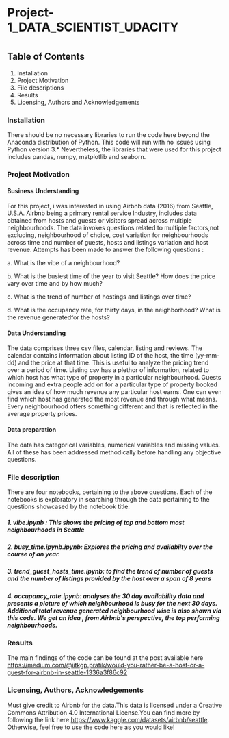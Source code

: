 # Project-1_DATA_SCIENTIST_UDACITY
# 
## Table of Contents
  1. Installation
  2. Project Motivation
  3. File descriptions
  4. Results
  5. Licensing, Authors and Acknowledgements
### Installation
There should be no necessary libraries to run the code here beyond the Anaconda distribution of Python. This code will run with no issues using Python version 3.*
Nevertheless, the libraries that were used for this project includes pandas, numpy, matplotlib and seaborn. 

### Project Motivation

#### Business Understanding

For this project, i was interested in using Airbnb data (2016) from Seattle, U.S.A. 
Airbnb being a primary rental service Industry, includes data obtained from hosts and guests or visitors spread across multiple neighbourhoods. 
The data invokes questions related to multiple factors,not excluding, neighbourhood of choice, cost variation for neighbourhoods across time and number of guests, hosts and listings variation and host revenue. Attempts has been made to answer the following questions :

  a. What is the vibe of a neighbourhood?
  
  b. What is the busiest time of the year to visit Seattle? How does the price vary over time and by how  much?
  
  c. What is the trend of number of hostings and listings over time? 
  
  d. What is the occupancy rate, for thirty days, in the neighborhood? What is the revenue generatedfor the hosts?
  
#### Data Understanding
The data comprises three csv files, calendar, listing and reviews. The calendar contains information about listing ID of the host, the time (yy-mm-dd) and the price at that time. This is useful to analyze  the pricing trend over a period of time. Listing csv has a plethor of information, related to which host has what type of property in a particular neighbourhood. Guests incoming and extra people add on for a particular type of property booked gives an idea of how much revenue any particular host earns. One can even find which host has generated the most revenue and through what means. Every neighbourhood offers something different and that is reflected in the average property prices. 

#### Data preparation
The data has categorical variables, numerical variables and missing values. All of these has been addressed methodically before handling any objective questions. 

### File description
There are four notebooks, pertaining to the above questions. Each of the notebooks is exploratory in searching through the data pertaining to the questions showcased by the notebook title.  

 ##### 1. vibe.ipynb : This shows the pricing of top and bottom most neighbourhoods in Seattle
 
 ##### 2. busy_time.ipynb.ipynb: Explores the pricing and availabilty over the course of an year. 
 
 ##### 3.  trend_guest_hosts_time.ipynb: to find the trend of number of guests and the number of listings provided by the host over a span of 8 years
 
 ##### 4. occupancy_rate.ipynb: analyses the 30 day availability data and presents a picture of which neighbourhood is busy for the next 30 days. Additional total revenue generated neighbourhood wise is also shown via this code. We get an idea , from Airbnb's perspective, the top performing neighbourhoods.

### Results
The main findings of the code can be found at the post available here https://medium.com/@iitkgp.pratik/would-you-rather-be-a-host-or-a-guest-for-airbnb-in-seattle-1336a3f86c92

### Licensing, Authors, Acknowledgements
Must give credit to Airbnb for the data.This data is licensed under a Creative Commons Attribution 4.0 International License.You can find more by following the link here https://www.kaggle.com/datasets/airbnb/seattle. Otherwise, feel free to use the code here as you would like!
